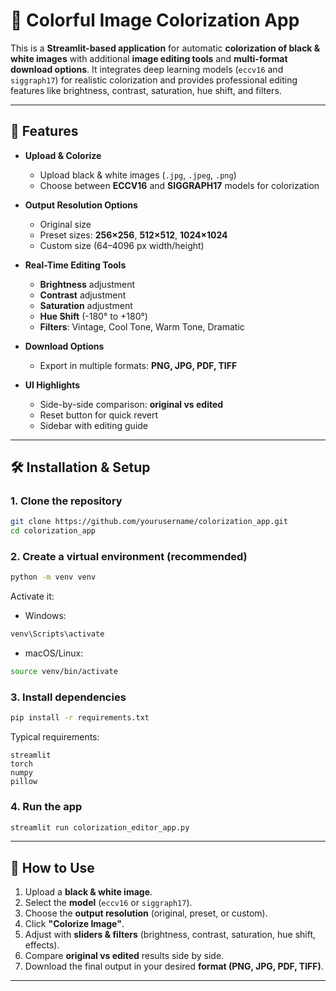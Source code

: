 # 🎨 Colorful Image Colorization App

This is a **Streamlit-based application** for automatic **colorization of black & white images** with additional **image editing tools** and **multi-format download options**.
It integrates deep learning models (`eccv16` and `siggraph17`) for realistic colorization and provides professional editing features like brightness, contrast, saturation, hue shift, and filters.

---

## 🚀 Features

* **Upload & Colorize**

  * Upload black & white images (`.jpg`, `.jpeg`, `.png`)
  * Choose between **ECCV16** and **SIGGRAPH17** models for colorization

* **Output Resolution Options**

  * Original size
  * Preset sizes: **256×256**, **512×512**, **1024×1024**
  * Custom size (64–4096 px width/height)

* **Real-Time Editing Tools**

  * **Brightness** adjustment
  * **Contrast** adjustment
  * **Saturation** adjustment
  * **Hue Shift** (-180° to +180°)
  * **Filters**: Vintage, Cool Tone, Warm Tone, Dramatic

* **Download Options**

  * Export in multiple formats: **PNG, JPG, PDF, TIFF**

* **UI Highlights**

  * Side-by-side comparison: **original vs edited**
  * Reset button for quick revert
  * Sidebar with editing guide

---

## 🛠️ Installation & Setup

### 1. Clone the repository

```bash
git clone https://github.com/yourusername/colorization_app.git
cd colorization_app
```

### 2. Create a virtual environment (recommended)

```bash
python -m venv venv
```

Activate it:

* Windows:

```bash
venv\Scripts\activate
```

* macOS/Linux:

```bash
source venv/bin/activate
```

### 3. Install dependencies

```bash
pip install -r requirements.txt
```

Typical requirements:

```
streamlit
torch
numpy
pillow
```

### 4. Run the app

```bash
streamlit run colorization_editor_app.py
```

---

## 📖 How to Use

1. Upload a **black & white image**.
2. Select the **model** (`eccv16` or `siggraph17`).
3. Choose the **output resolution** (original, preset, or custom).
4. Click **"Colorize Image"**.
5. Adjust with **sliders & filters** (brightness, contrast, saturation, hue shift, effects).
6. Compare **original vs edited** results side by side.
7. Download the final output in your desired **format (PNG, JPG, PDF, TIFF)**.

---

